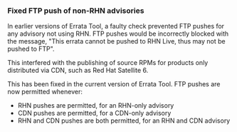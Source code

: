 ### Fixed FTP push of non-RHN advisories

In earlier versions of Errata Tool, a faulty check prevented FTP
pushes for any advisory not using RHN.  FTP pushes would be
incorrectly blocked with the message, "This errata cannot be pushed to
RHN Live, thus may not be pushed to FTP".

This interfered with the publishing of source RPMs for products only
distributed via CDN, such as Red Hat Satellite 6.

This has been fixed in the current version of Errata Tool.  FTP pushes
are now permitted whenever:

* RHN pushes are permitted, for an RHN-only advisory
* CDN pushes are permitted, for a CDN-only advisory
* RHN and CDN pushes are both permitted, for an RHN and CDN advisory
